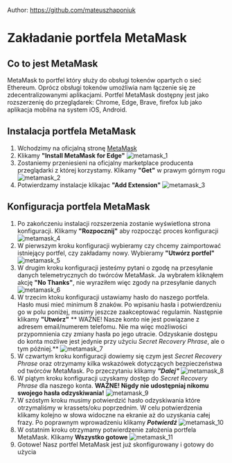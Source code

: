 Author: https://github.com/mateuszhaponiuk

# Zakładanie portfela MetaMask

## Co to jest MetaMask

MetaMask to portfel który służy do obsługi tokenów opartych o sieć Ethereum. Oprócz obsługi tokenów umożliwia nam łączenie się ze zdecentralizowanymi aplikacjami. Portfel MetaMask dostępny jest jako rozszerzenię do przeglądarek: Chrome, Edge, Brave, firefox lub jako aplikacja mobilna na system iOS, Android.

## Instalacja portfela MetaMask
1. Wchodzimy na oficjalną stronę [MetaMask](https://metamask.io/download/)
2. Klikamy **"Install MetaMask for Edge"**
![metamask_1](assets/metamask_1.png)
3. Zostaniemy przeniesieni na oficjalny marketplace producenta przeglądarki z której korzystamy. Klikamy **"Get"** w prawym górnym rogu
![metamask_2](assets/metamask_2.png)
4. Potwierdzamy instalacje klikajac **"Add Extension"**
![metamask_3](assets/metamask_3.png)

## Konfiguracja portfela MetaMask
1. Po zakończeniu instalacji rozszerzenia zostanie wyświetlona strona konfiguracji. Klikamy **"Rozpocznij"** aby rozpocząć proces konfiguracji
![metamask_4](assets/metamask_4.png)
2. W pierwszym kroku konfiguracji wybieramy czy chcemy zaimportować istniejący portfel, czy zakładamy nowy. Wybieramy **"Utwórz portfel"**
![metamask_5](assets/metamask_5.png)
3. W drugim kroku konfiguracji jesteśmy pytani o zgodę na przesyłanie danych telemetrycznych do twórców MetaMask. Ja wybrałem kliknąłem akcję **"No Thanks"**, nie wyraziłem więc zgody na przesyłanie danych
![metamask_6](assets/metamask_6.png)
4. W trzecim ktoku konfiguracji ustawiamy hasło do naszego portfela. Hasło musi mieć minimum 8 znaków. Po wpisaniu hasła i potwierdzeniu go w polu poniżej, musimy jeszcze zaakceptować regulamin. Następnie klikamy **"Utwórz"** 
** WAŻNE! Nasze konto nie jest powiązane z adresem email/numerem telefomu. Nie ma więc możliwości przypomnienia czy zmiany hasła po jego utracie. Odzyskanie dostępu do konta możliwe jest jedynie przy użyciu *Secret Recovery Phrase*, ale o tym później.**
![metamask_7](assets/metamask_7.png)
5. W czwartym kroku konfiguracji dowiemy się czym jest *Secret Recovery Phrase* oraz otrzymamy kilka wskazówek dotyczących bezpieczeństwa od twórców MetaMask. Po przeczytaniu klikamy ***"Dalej"***
![metamask_8](assets/metamask_8.png)
6. W piątym kroku konfiguracji uzyskamy dostęp do *Secret Recovery Phrase* dla naszego konta. **WAŻNE! Nigdy nie udostępniaj nikomu swojego hasła odzyskiwania!**
![metamask_9](assets/metamask_9.png)
7. W szóstym kroku musimy potwierdzić hasło odzyskiwania które otrzymaliśmy w krassets/oku poprzednim. W celu potwierdzenia klikamy kolejno w słowa widoczne na ekranie aż do uzyskania całej frazy. Po poprawnym wprowadzeniu klikamy ***Potwierdź***
![metamask_10](assets/metamask_10.png)
8. W ostatnim kroku otrzymamy potwierdzenie założenia portfela MetaMask. Klikamy **Wszystko gotowe**
![metamask_11](assets/metamask_11.png)
9. Gotowe! Nasz portfel MetaMask jest już skonfigurowany i gotowy do użycia
